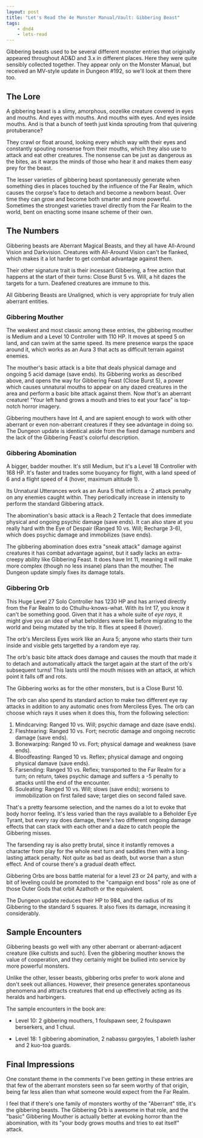 ```yaml
---
layout: post
title: "Let's Read the 4e Monster Manual/Vault: Gibbering Beast"
tags:
    - dnd4
    - lets-read
---
```


Gibbering beasts used to be several different monster entries that originally
appeared throughout AD&D and 3.x in different places. Here they were quite
sensibly collected together. They appear only on the Monster Manual, but
received an MV-style update in Dungeon #192, so we'll look at them there too.

## The Lore

A gibbering beast is a slimy, amorphous, oozelike creature covered in eyes and
mouths. And eyes with mouths. And mouths with eyes. And eyes inside mouths. And
is that a bunch of teeth just kinda sprouting from that quivering protuberance?

They crawl or float around, looking every which way with their eyes and
constantly spouting nonsense from their mouths, which they also use to attack
and eat other creatures. The nonsense can be just as dangerous as the bites, as
it warps the minds of those who hear it and makes them easy prey for the
beast.

The lesser varieties of gibbering beast spontaneously generate when something
dies in places touched by the influence of the Far Realm, which causes the
corpse's face to detach and become a newborn beast. Over time they can grow and
become both smarter and more powerful. Sometimes the strongest varieties travel
directly from the Far Realm to the world, bent on enacting some insane scheme of
their own.

## The Numbers

Gibbering beasts are Aberrant Magical Beasts, and they all have All-Around
Vision and Darkvision. Creatures with All-Around Vision can't be flanked, which
makes it a lot harder to get combat advantage against them.

Their other signature trait is their incessant Gibbering, a free action that
happens at the start of their turns: Close Burst 5 vs. Will, a hit dazes the
targets for a turn. Deafened creatures are immune to this.

All Gibbering Beasts are Unaligned, which is very appropriate for truly alien
aberrant entities.

### Gibbering Mouther

The weakest and most classic among these entries, the gibbering mouther is
Medium and a Level 10 Controller with 110 HP. It moves at speed 5 on land, and
can swim at the same speed. Its mere presence warps the space around it, which
works as an Aura 3 that acts as difficult terrain against enemies.

The mouther's basic attack is a bite that deals physical damage and ongoing 5
acid damage (save ends). Its Gibbering works as described above, and opens the
way for Gibbering Feast (Close Burst 5), a power which causes unnatural mouths
to appear on any dazed creatures in the area and perform a basic bite attack
against them. Now _that's_ an aberrant creature! "Your left hand grows a mouth
and tries to eat your face" is top-notch horror imagery.

Gibbering mouthers have Int 4, and are sapient enough to work with other
aberrant or even non-aberrant creatures if they see advantage in doing so. The
Dungeon update is identical aside from the fixed damage numbers and the lack of
the Gibbering Feast's colorful description.

### Gibbering Abomination

A bigger, badder mouther. It's still Medium, but it's a Level 18 Controller with
168 HP. It's faster and trades some buoyancy for flight, with a land speed of 6
and a flight speed of 4 (hover, maximum altitude 1).

Its Unnatural Utterances work as an Aura 5 that inflicts a -2 attack penalty on
any enemies caught within. They periodically increase in intensity to perform
the standard Gibbering attack.

The abomination's basic attack is a Reach 2 Tentacle that does immediate
physical and ongoing psychic damage (save ends). It can also stare at you really
hard with the Eye of Despair (Ranged 10 vs. Will; Recharge 3-6), which does
psychic damage and immobilizes (save ends).

The gibbering abomination does extra "sneak attack" damage against creatures it
has combat advantage against, but it sadly lacks an extra-creepy ability like
Gibbering Feast. It does have Int 11, meaning it will make more complex (though
no less insane) plans than the mouther. The Dungeon update simply fixes its
damage totals.

### Gibbering Orb

This Huge Level 27 Solo Controller has 1230 HP and has arrived directly from the
Far Realm to do Cthulhu-knows-what. With its Int 17, you know it can't be
something good. Given that it has a whole suite of _eye rays_, it might give you
an idea of what beholders were like before migrating to the world and being
mutated by the trip. It flies at speed 8 (hover).

The orb's Merciless Eyes work like an Aura 5; anyone who starts their turn
inside and visible gets targetted by a random eye ray.

The orb's basic bite attack does damage and causes the mouth that made it to
detach and automatically attack the target again at the start of the orb's
subsequent turns! This lasts until the mouth misses with an attack, at which
point it falls off and rots.

The Gibbering works as for the other monsters, but is a Close Burst 10.

The orb can also spend its standard action to make two different eye ray attacks
in addition to any automatic ones from Merciless Eyes. The orb can choose which
rays it uses when it does this, from the following selection:

1. Mindcarving: Ranged 10 vs. Will; psychic damage and daze (save ends).
2. Fleshtearing: Ranged 10 vs. Fort; necrotic damage and ongoing
   necrotic damage (save ends).
3. Bonewarping: Ranged 10 vs. Fort; physical damage and weakness (save
   ends).
4. Bloodfeasting: Ranged 10 vs. Reflex; physical damage and ongoing physical
   damave (save ends).
5. Farsending: Ranged 10 vs. Reflex; transported to the Far Realm for a turn; on
   return, takes psychic damage and suffers a -5 penalty to attacks until the
   end of the encounter.
6. Souleating: Ranged 10 vs. Will; slows (save ends); worsens to immobilization
   on first failed save; target dies on second failed save.

That's a pretty fearsome selection, and the names do a lot to evoke that body
horror feeling. It's less varied than the rays available to a Beholder Eye
Tyrant, but every ray does damage, there's two different ongoing damage effects
that can stack with each other and a daze to catch people the Gibbering misses.

The farsending ray is also pretty brutal, since it instantly removes a character
from play for the whole next turn and saddles then with a long-lasting attack
penalty. Not _quite_ as bad as death, but worse than a stun effect. And of
course there's a gradual death effect.

Gibbering Orbs are boss battle material for a level 23 or 24 party, and with a
bit of leveling could be promoted to the "campaign end boss" role as one of
those Outer Gods that orbit Azathoth or the equivalent.

The Dungeon update reduces their HP to 984, and the radius of its Gibbering to
the standard 5 squares. It also fixes its damage, increasing it considerably.

## Sample Encounters

Gibbering beasts go well with any other aberrant or aberrant-adjacent creature
(like cultists and such). Even the gibbering mouther knows the value of
cooperation, and they certainly might be bullied into service by more powerful
monsters.

Unlike the other, lesser beasts, gibbering orbs prefer to work alone and don't
seek out alliances. However, their presence generates spontaneous phenomena and
attracts creatures that end up effectively acting as its heralds and harbingers.

The sample encounters in the book are:

- Level 10: 2 gibbering mouthers, 1 foulspawn seer, 2 foulspawn berserkers, and
  1 chuul.

- Level 18: 1 gibbering abomination, 2 nabassu gargoyles, 1 aboleth lasher and 2
  kuo-toa guards.


## Final Impressions

One constant theme in the comments I've been getting in these entries are that
few of the aberrant monsters seen so far seem worthy of that origin, being far
less alien than what someone would expect from the Far Realm.

I feel that if there's one family of monsters worthy of the "Aberrant" title,
it's the gibbering beasts. The Gibbering Orb is awesome in that role, and the
"basic" Gibbering Mouther is actually better at evoking horror than the
abomination, with its "your body grows mouths and tries to eat itself" attack.
